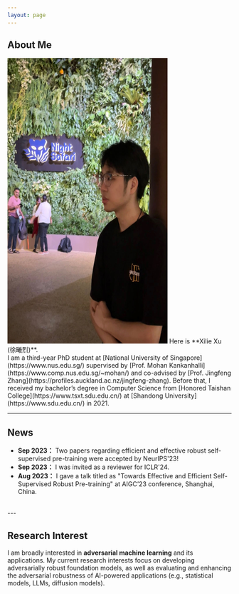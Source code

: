 ```yaml
---
layout: page
---
```


## About Me
<img src="/images/me2.jpg" class="floatpic" width="360" height="640">
Here is **Xilie Xu (徐曦烈)**. <br/>
I am a third-year PhD student at [National University of Singapore](https://www.nus.edu.sg/) supervised by [Prof. Mohan Kankanhalli](https://www.comp.nus.edu.sg/~mohan/) and co-advised by [Prof. Jingfeng Zhang](https://profiles.auckland.ac.nz/jingfeng-zhang). Before that, I received my bachelor’s degree in Computer Science from [Honored Taishan College](https://www.tsxt.sdu.edu.cn/) at [Shandong University](https://www.sdu.edu.cn/) in 2021.

<br>

---

## News
- **Sep 2023：** Two papers regarding efficient and effective robust self-supervised pre-training were accepted by NeurIPS'23!
- **Sep 2023：** I was invited as a reviewer for ICLR'24.
- **Aug 2023：** I gave a talk titled as "Towards Effective and Efficient Self-Supervised Robust Pre-training" at AIGC’23 conference, Shanghai, China.

<br>
---

## Research Interest
I am broadly interested in **adversarial machine learning** and its applications. My current research interests focus on developing adversarially robust foundation models, as well as evaluating and enhancing the adversarial robustness of AI-powered applications (e.g., statistical models, LLMs, diffusion models). <br/>

<br>

